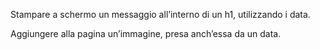 <!-- Descrizione -->
Stampare a schermo un messaggio all’interno di un h1, utilizzando i data.
<!-- Bonus -->
Aggiungere alla pagina un’immagine, presa anch’essa da un data.